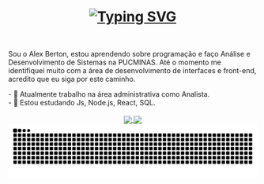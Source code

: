 <h1 align="center">
<div align="center">
<a href="https://git.io/typing-svg">
    <img src="https://readme-typing-svg.demolab.com?font=Fira+Code&weight=500&size=22&pause=100&color=FFFF&center=true&vCenter=true&random=false&width=524&lines=Bem-Vindo Ao Meu Perfil! 👋" alt="Typing SVG">
</a>
</div>  
</h1>

<br/>
<p>
Sou o Alex Berton, estou aprendendo sobre programação e faço Análise e Desenvolvimento de Sistemas na PUCMINAS.
Até o momento me identifiquei muito com a área de desenvolvimento de interfaces e front-end, acredito que eu siga por este caminho.
</p>
- 🔭 Atualmente trabalho na área administrativa como Analista.
<br/>
- 🌱 Estou estudando Js, Node.js, React, SQL.
<br/>
<br/>
<div align="center">
  <a href="https://github.com/AlexBertonn">
    <img align="center" height="200em" src="https://github-readme-stats-cyan-beta-77.vercel.app/api?username=AlexBertonn&show_icons=true&theme=gotham&hide_border=true&count_private=true&include_all_commits=true"/>
  <img align="center" height="200em" src="https://github-readme-stats-cyan-beta-77.vercel.app/api/top-langs/?username=AlexBertonn&border_radius=false&show_icons=true&theme=gotham&hide_border=true&count_private=true&include_all_commits=true&hide=contribs"/>
</div>


<picture align="center">
  <source media="(prefers-color-scheme: dark)" srcset="https://raw.githubusercontent.com/AlexBertonn/AlexBertonn/output/github-contribution-grid-snake-dark.svg">
  <source media="(prefers-color-scheme: light)" srcset="https://raw.githubusercontent.com/AlexBertonn/AlexBertonn/output/github-contribution-grid-snake-dark.svg">
  <img align="center" alt="github contribution grid snake animation" src="https://raw.githubusercontent.com/AlexBertonn/AlexBertonn/output/github-contribution-grid-snake.svg">
</picture>
